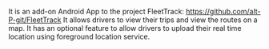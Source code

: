 It is an add-on Android App to the project FleetTrack: https://github.com/alt-P-git/FleetTrack
It allows drivers to view their trips and view the routes on a map.
It has an optional feature to allow drivers to upload their real time location using foreground location service.
